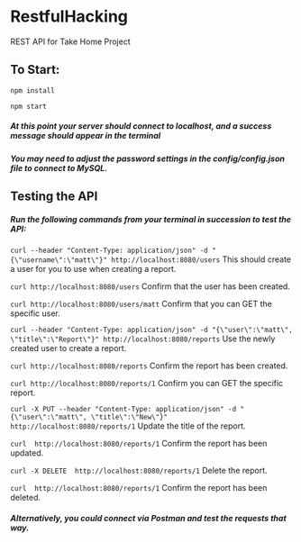 # RestfulHacking
REST API for Take Home Project

## To Start:
`npm install`

`npm start`

##### At this point your server should connect to localhost, and a success message should appear in the terminal

##### You may need to adjust the password settings in the config/config.json file to connect to MySQL.

## Testing the API
##### Run the following commands from your terminal in succession to test the API:
`curl --header "Content-Type: application/json" -d "{\"username\":\"matt\"}" http://localhost:8080/users`
This should create a user for you to use when creating a report.

`curl http://localhost:8080/users`
Confirm that the user has been created.

`curl http://localhost:8080/users/matt`
Confirm that you can GET the specific user.

`curl --header "Content-Type: application/json" -d "{\"user\":\"matt\", \"title\":\"Report\"}" http://localhost:8080/reports`
Use the newly created user to create a report.

`curl http://localhost:8080/reports`
Confirm the report has been created.

`curl http://localhost:8080/reports/1`
Confirm you can GET the specific report.

`curl -X PUT --header "Content-Type: application/json" -d "{\"user\":\"matt\", \"title\":\"New\"}" http://localhost:8080/reports/1`
Update the title of the report.

`curl  http://localhost:8080/reports/1`
Confirm the report has been updated.

`curl -X DELETE  http://localhost:8080/reports/1`
Delete the report.

`curl  http://localhost:8080/reports/1`
Confirm the report has been deleted.

##### Alternatively, you could connect via Postman and test the requests that way. 
